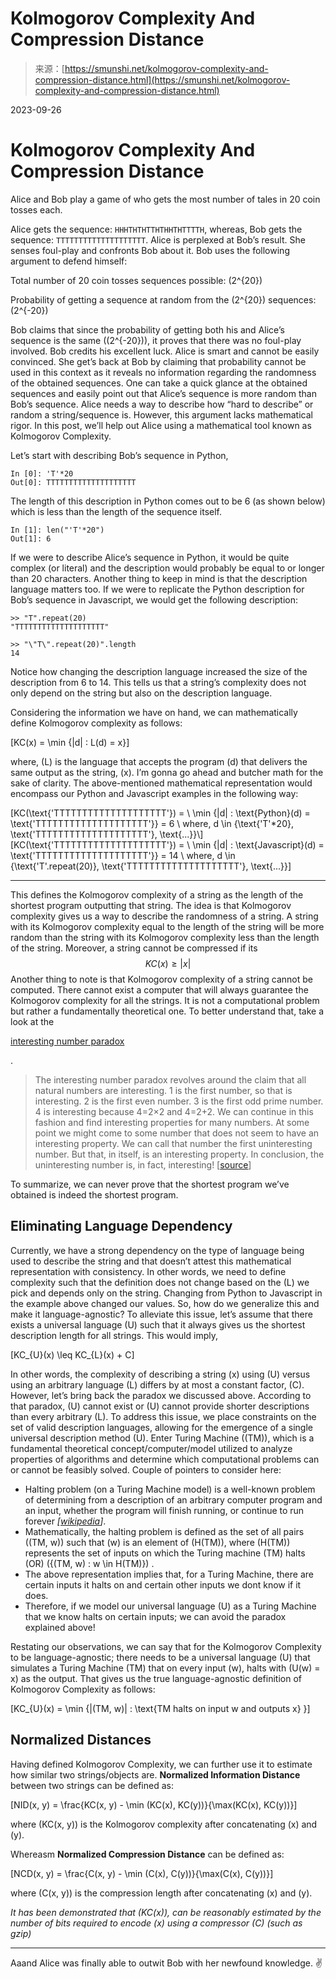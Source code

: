 <!--yml
category: 未分类
date: 2024-05-29 12:47:51
-->

# Kolmogorov Complexity And Compression Distance

> 来源：[https://smunshi.net/kolmogorov-complexity-and-compression-distance.html](https://smunshi.net/kolmogorov-complexity-and-compression-distance.html)

2023-09-26

# Kolmogorov Complexity And Compression Distance

Alice and Bob play a game of who gets the most number of tales in 20 coin tosses each.

Alice gets the sequence: `HHHTHTHTTHTHHTHTTTTH`, whereas, Bob gets the sequence: `TTTTTTTTTTTTTTTTTTTT`. Alice is perplexed at Bob’s result. She senses foul-play and confronts Bob about it. Bob uses the following argument to defend himself:

Total number of 20 coin tosses sequences possible: \(2^{20}\)

Probability of getting a sequence at random from the \(2^{20}\) sequences: \(2^{-20}\)

Bob claims that since the probability of getting both his and Alice’s sequence is the same (\(2^{-20}\)), it proves that there was no foul-play involved. Bob credits his excellent luck. Alice is smart and cannot be easily convinced. She get’s back at Bob by claiming that probability cannot be used in this context as it reveals no information regarding the randomness of the obtained sequences. One can take a quick glance at the obtained sequences and easily point out that Alice’s sequence is more random than Bob’s sequence. Alice needs a way to describe how “hard to describe” or random a string/sequence is. However, this argument lacks mathematical rigor. In this post, we’ll help out Alice using a mathematical tool known as Kolmogorov Complexity.

Let’s start with describing Bob’s sequence in Python,

```
In [0]: 'T'*20
Out[0]: TTTTTTTTTTTTTTTTTTTT 
```

The length of this description in Python comes out to be 6 (as shown below) which is less than the length of the sequence itself.

```
In [1]: len("'T'*20")
Out[1]: 6 
```

If we were to describe Alice’s sequence in Python, it would be quite complex (or literal) and the description would probably be equal to or longer than 20 characters. Another thing to keep in mind is that the description language matters too. If we were to replicate the Python description for Bob’s sequence in Javascript, we would get the following description:

```
>> "T".repeat(20)
"TTTTTTTTTTTTTTTTTTTT"

>> "\"T\".repeat(20)".length
14 
```

Notice how changing the description language increased the size of the description from 6 to 14\. This tells us that a string’s complexity does not only depend on the string but also on the description language.

Considering the information we have on hand, we can mathematically define Kolmogorov complexity as follows:

\[KC(x) = \min \{|d| : L(d) = x\}\]

where, \(L\) is the language that accepts the program \(d\) that delivers the same output as the string, \(x\). I’m gonna go ahead and butcher math for the sake of clarity. The above-mentioned mathematical representation would encompass our Python and Javascript examples in the following way:

\[KC(\text{'TTTTTTTTTTTTTTTTTTTT'}) = \\ \min \{|d| : \text{Python}(d) = \text{'TTTTTTTTTTTTTTTTTTTT'}\} = 6 \\ where, d \in \{\text{'T'*20}, \text{'TTTTTTTTTTTTTTTTTTTT'}, \text{...}\}\\\] \[KC(\text{'TTTTTTTTTTTTTTTTTTTT'}) = \\ \min \{|d| : \text{Javascript}(d) = \text{'TTTTTTTTTTTTTTTTTTTT'}\} = 14 \\ where, d \in \{\text{'T'.repeat(20)}, \text{'TTTTTTTTTTTTTTTTTTTT'}, \text{...}\}\]

* * *

This defines the Kolmogorov complexity of a string as the length of the shortest program outputting that string. The idea is that Kolmogorov complexity gives us a way to describe the randomness of a string. A string with its Kolmogorov complexity equal to the length of the string will be more random than the string with its Kolmogorov complexity less than the length of the string. Moreover, a string cannot be compressed if its $$KC(x) \geq |x|$$ Another thing to note is that Kolmogorov complexity of a string cannot be computed. There cannot exist a computer that will always guarantee the Kolmogorov complexity for all the strings. It is not a computational problem but rather a fundamentally theoretical one. To better understand that, take a look at the

[interesting number paradox](https://en.wikipedia.org/wiki/Interesting_number_paradox)

.

> The interesting number paradox revolves around the claim that all natural numbers are interesting. 1 is the first number, so that is interesting. 2 is the first even number. 3 is the first odd prime number. 4 is interesting because 4=2×2 and 4=2+2\. We can continue in this fashion and find interesting properties for many numbers. At some point we might come to some number that does not seem to have an interesting property. We can call that number the first uninteresting number. But that, in itself, is an interesting property. In conclusion, the uninteresting number is, in fact, interesting! [[source](https://nautil.us/kolmogorov-complexity-and-our-search-for-meaning-237158/)]

To summarize, we can never prove that the shortest program we’ve obtained is indeed the shortest program.

## Eliminating Language Dependency

Currently, we have a strong dependency on the type of language being used to describe the string and that doesn’t attest this mathematical representation with consistency. In other words, we need to define complexity such that the definition does not change based on the \(L\) we pick and depends only on the string. Changing from Python to Javascript in the example above changed our values. So, how do we generalize this and make it language-agnostic? To alleviate this issue, let’s assume that there exists a universal language \(U\) such that it always gives us the shortest description length for all strings. This would imply,

\[KC_{U}(x) \leq KC_{L}(x) + C\]

In other words, the complexity of describing a string \(x\) using \(U\) versus using an arbitrary language \(L\) differs by at most a constant factor, \(C\). However, let’s bring back the paradox we discussed above. According to that paradox, \(U\) cannot exist or \(U\) cannot provide shorter descriptions than every arbitrary \(L\). To address this issue, we place constraints on the set of valid description languages, allowing for the emergence of a single universal description method \(U\). Enter Turing Machine (\(TM\)), which is a fundamental theoretical concept/computer/model utilized to analyze properties of algorithms and determine which computational problems can or cannot be feasibly solved. Couple of pointers to consider here:

*   Halting problem (on a Turing Machine model) is a well-known problem of determining from a description of an arbitrary computer program and an input, whether the program will finish running, or continue to run forever *[[wikipedia](https://en.wikipedia.org/wiki/Halting_problem)]*.
*   Mathematically, the halting problem is defined as the set of all pairs \((TM, w)\) such that \(w\) is an element of \(H(TM)\), where \(H(TM)\) represents the set of inputs on which the Turing machine \(TM\) halts (OR) \(\{(TM, w) : w \in H(TM)\}\) .
*   The above representation implies that, for a Turing Machine, there are certain inputs it halts on and certain other inputs we dont know if it does.
*   Therefore, if we model our universal language \(U\) as a Turing Machine that we know halts on certain inputs; we can avoid the paradox explained above!

Restating our observations, we can say that for the Kolmogorov Complexity to be language-agnostic; there needs to be a universal language \(U\) that simulates a Turing Machine \(TM\) that on every input \(w\), halts with \(U(w) = x\) as the output. That gives us the true language-agnostic definition of Kolmogorov Complexity as follows:

\[KC_{U}(x) = \min \{|(TM, w)| : \text{TM halts on input w and outputs x} \}\]

## Normalized Distances

Having defined Kolmogorov Complexity, we can further use it to estimate how similar two strings/objects are. **Normalized Information Distance** between two strings can be defined as:

\[NID(x, y) = \frac{KC(x, y) - \min (KC(x), KC(y))}{\max(KC(x), KC(y))}\]

where \(KC(x, y)\) is the Kolmogorov complexity after concatenating \(x\) and \(y\).

Whereasm **Normalized Compression Distance** can be defined as:

\[NCD(x, y) = \frac{C(x, y) - \min (C(x), C(y))}{\max(C(x), C(y))}\]

where \(C(x, y)\) is the compression length after concatenating \(x\) and \(y\).

*It has been demonstrated that \(KC(x)\), can be reasonably estimated by the number of bits required to encode \(x\) using a compressor \(C\) (such as gzip)*

* * *

Aaand Alice was finally able to outwit Bob with her newfound knowledge. ✌️
